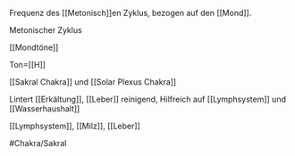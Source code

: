 Frequenz des [[Metonisch]]en Zyklus, bezogen auf den [[Mond]].

Metonischer Zyklus

[[Mondtöne]]

Ton=[[H]]

[[Sakral Chakra]] und [[Solar Plexus Chakra]]

Lintert [[Erkältung]], [[Leber]] reinigend, Hilfreich auf [[Lymphsystem]] und [[Wasserhaushalt]]

[[Lymphsystem]], [[Milz]], [[Leber]]

#Chakra/Sakral
